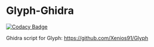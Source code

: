 # Glyph-Ghidra

[![Codacy Badge](https://api.codacy.com/project/badge/Grade/f152ad068bd44de79bd83cda1df6acd9)](https://app.codacy.com/gh/Xenios91/Glyph-Ghidra?utm_source=github.com&utm_medium=referral&utm_content=Xenios91/Glyph-Ghidra&utm_campaign=Badge_Grade)

Ghidra script for Glyph: https://github.com/Xenios91/Glyph
